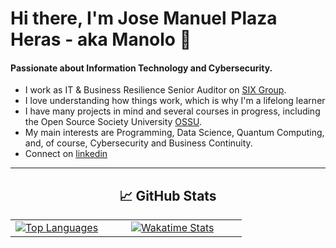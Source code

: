 # Hi there, I'm Jose Manuel Plaza Heras - aka Manolo 👋

<h4>Passionate about Information Technology and Cybersecurity.</h4>

- I work as IT & Business Resilience Senior Auditor on [SIX Group](https://www.six-group.com/en/home.html).
- I love understanding how things work, which is why I'm a lifelong learner
- I have many projects in mind and several courses in progress, including the Open Source Society University [OSSU](https://github.com/ossu/computer-science).
- My main interests are Programming, Data Science, Quantum Computing, and, of course, Cybersecurity and Business Continuity.
- Connect on [linkedin](https://www.linkedin.com/in/josemanuelplaza/)

<hr>

<h2 align="center"> &#x1f4c8; GitHub Stats </h2>

<table width="100%" align="center">
  </tr>
  <tr>
    <td width="40%"  align="center">
        <a href="https://github.com/jmplaza75">
          <picture>
            <source media="(prefers-color-scheme: dark)" srcset="https://github-readme-stats.vercel.app/api/top-langs/?username=jmplaza75layout=compact&hide_border=true&theme=radical&langs_count=10" />
            <source media="(prefers-color-scheme: light)" srcset="https://github-readme-stats.vercel.app/api/top-langs/?username=jmplaza75layout=compact&langs_count=10&hide_border=true" />
            <img align="center" src="https://github-readme-stats.vercel.app/api/top-langs/?username=jmplaza75&layout=compact&hide_border=true&theme=radical&langs_count=10" alt="Top Languages" />
          </picture>
        </a>
    </td>
    <td width="60%"  align="center">
        <a href="https://github.com/jmplaza75">
          <picture>
            <source media="(prefers-color-scheme: dark)" srcset="https://github-readme-stats.vercel.app/api/wakatime?username=jmplaza75layout=compact&hide_border=true&theme=radical&langs_count=10&hide=other" />
            <source media="(prefers-color-scheme: light)" srcset="https://github-readme-stats.vercel.app/api/wakatime?username=jmplaza75layout=compact&langs_count=10&hide_border=true&hide=other" />
            <img align="center" src="https://github-readme-stats.vercel.app/api/wakatime?username=jmplaza75&layout=compact&hide_border=true&theme=radical&langs_count=10&hide=other" alt="Wakatime Stats" />
          </picture>
        </a>
      </td>
  </tr>
</table>


